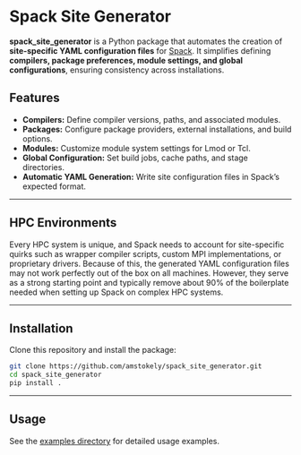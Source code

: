 # Spack Site Generator

**spack_site_generator** is a Python package that automates the creation of
**site-specific YAML configuration files** for
[Spack](https://spack.readthedocs.io/). It simplifies defining **compilers,
package preferences, module settings, and global configurations**, ensuring
consistency across installations.

## Features

- **Compilers:** Define compiler versions, paths, and associated modules.
- **Packages:** Configure package providers, external installations, and
  build options.
- **Modules:** Customize module system settings for Lmod or Tcl.
- **Global Configuration:** Set build jobs, cache paths, and stage directories.
- **Automatic YAML Generation:** Write site configuration files in Spack’s
  expected format.

---

## HPC Environments

Every HPC system is unique, and Spack needs to account for site-specific
quirks such as wrapper compiler scripts, custom MPI implementations, or
proprietary drivers. Because of this, the generated YAML configuration files
may not work perfectly out of the box on all machines. However, they serve
as a strong starting point and typically remove about 90% of the boilerplate
needed when setting up Spack on complex HPC systems.

---

## Installation

Clone this repository and install the package:

```sh
git clone https://github.com/amstokely/spack_site_generator.git
cd spack_site_generator
pip install .
```

---

## Usage

See the [examples directory](examples) for detailed usage examples.

